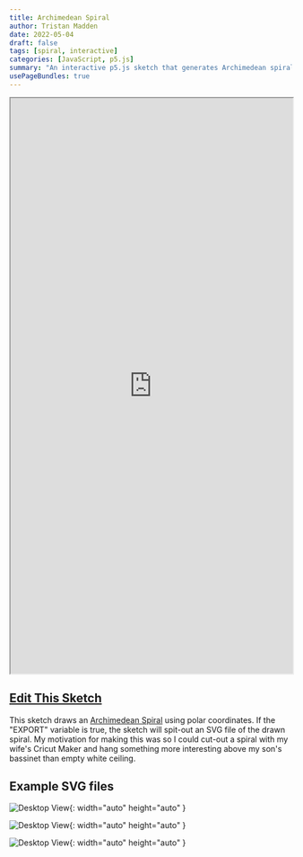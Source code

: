 ```yaml
---
title: Archimedean Spiral
author: Tristan Madden
date: 2022-05-04
draft: false
tags: [spiral, interactive]
categories: [JavaScript, p5.js]
summary: "An interactive p5.js sketch that generates Archimedean spirals using polar coordinates, with the ability to export SVG files for physical fabrication."
usePageBundles: true
---
```


 <iframe width=100% height=1024px src="https://editor.p5js.org/Berkanan/full/LjPig4gu_"></iframe>

<h2><a class="btn btn-outline-secondary btn-lg" href="https://editor.p5js.org/Berkanan/sketches/LjPig4gu_">Edit This Sketch</a></h2>

This sketch draws an <a href="https://en.wikipedia.org/wiki/Archimedean_spiral">Archimedean Spiral</a> using polar coordinates. If the "EXPORT" variable is true, the sketch will spit-out an SVG file of the drawn spiral. My motivation for making this was so I could cut-out a spiral with my wife's Cricut Maker and hang something more interesting above my son's bassinet than empty white ceiling.

<h2>Example SVG files</h2>

![Desktop View](/assets/img/2022-05-04/archimedes3.svg){: width="auto" height="auto" }

![Desktop View](/assets/img/2022-05-04/archimedes2.svg){: width="auto" height="auto" }

![Desktop View](/assets/img/2022-05-04/archimedes1.svg){: width="auto" height="auto" }